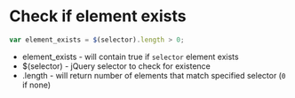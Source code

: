 # Check if element exists

```javascript
var element_exists = $(selector).length > 0;
```

- element_exists - will contain true if ```selector``` element exists
- $(selector) - jQuery selector to check for existence
- .length - will return number of elements that match specified selector (```0``` if none)
